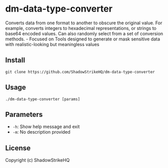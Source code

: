 # dm-data-type-converter
Converts data from one format to another to obscure the original value. For example, converts integers to hexadecimal representations, or strings to base64 encoded values. Can also randomly select from a set of conversion methods. - Focused on Tools designed to generate or mask sensitive data with realistic-looking but meaningless values

## Install
`git clone https://github.com/ShadowStrikeHQ/dm-data-type-converter`

## Usage
`./dm-data-type-converter [params]`

## Parameters
- `-h`: Show help message and exit
- `-m`: No description provided

## License
Copyright (c) ShadowStrikeHQ
